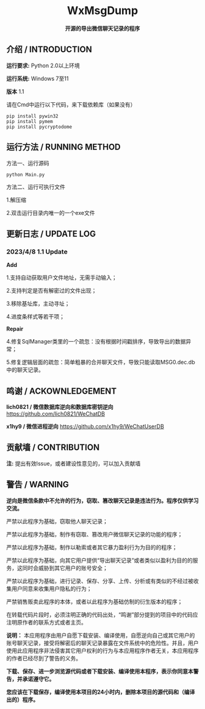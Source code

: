 <div align="center">

# WxMsgDump

**开源的导出微信聊天记录的程序**

</div>

## 介绍 / INTRODUCTION

**运行要求:** Python 2.0以上环境

**运行系统:** Windows 7至11

**版本** 1.1

请在Cmd中运行以下代码，来下载依赖库（如果没有）

```
pip install pywin32
pip install pymem
pip install pycryptodome
```

## 运行方法 / RUNNING METHOD

方法一、运行源码

```
python Main.py
```

方法二、运行可执行文件

1.解压缩

2.双击运行目录内唯一的一个exe文件

## 更新日志 / UPDATE LOG

### 2023/4/8 1.1 Update

**Add**

1.支持自动获取用户文件地址，无需手动输入；

2.支持判定是否有解密过的文件出现；

3.移除基址库，主动寻址；

4.进度条样式等若干项；

**Repair**

4.修复SqlManager类里的一个疏忽：没有根据时间戳排序，导致导出的数据异常；

5.修复逻辑层面的疏忽：简单粗暴的合并聊天文件，导致只能读取MSG0.dec.db中的聊天记录。

## 鸣谢 / ACKOWNLEDGEMENT

**lich0821 / 微信数据库逆向和数据库密钥逆向** https://github.com/lich0821/WeChatDB

**x1hy9 / 微信进程逆向** https://github.com/x1hy9/WeChatUserDB

## 贡献墙 / CONTRIBUTION

**注:** 提出有效Issue，或者建设性意见的，可以加入贡献墙

## 警告 / WARNING

**逆向是微信条款中不允许的行为，窃取、篡改聊天记录是违法行为。程序仅供学习交流。**

严禁以此程序为基础，窃取他人聊天记录；

严禁以此程序为基础，制作有窃取、篡改用户微信聊天记录的功能的程序；

严禁以此程序为基础，制作以勒索或者其它暴力盈利行为为目的的程序；

严禁以此程序为基础，向其它用户提供“导出聊天记录”或者类似以盈利为目的的服务，这同时会威胁到其它用户的账号安全；

严禁以此程序为基础，进行记录、保存、分享、上传、分析或有类似的不经过被收集用户同意来收集用户隐私的行为；

严禁销售贩卖此程序的本体，或者以此程序为基础仿制的衍生版本的程序；

在转载代码片段时，必须注明正确的代码出处，“鸣谢”部分提到的项目中的代码应注明原作者的联系方式或者主页。

**说明：** 本应用程序由用户自愿下载安装、编译使用，自愿逆向自己或其它用户的账号聊天记录，接受将解密后的聊天记录暴露在文件系统中的危险性。并且，用户使用此应用程序非法侵害其它用户权利的行为与本应用程序作者无关，本应用程序的作者已经尽到了警告的义务。

**下载、保存、进一步浏览源代码或者下载安装、编译使用本程序，表示你同意本警告，并承诺遵守它。**

**您应该在下载保存，编译使用本项目的24小时内，删除本项目的源代码和（编译出的）程序。**

